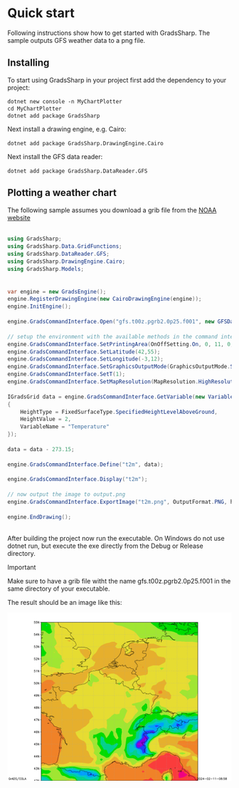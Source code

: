 # Quick start

Following instructions show how to get started with GradsSharp. The sample outputs GFS weather data to a png file. 

## Installing

To start using GradsSharp in your project first add the dependency to your project:

```
dotnet new console -n MyChartPlotter
cd MyChartPlotter
dotnet add package GradsSharp
```

Next install a drawing engine, e.g. Cairo:

```dotnet add package GradsSharp.DrawingEngine.Cairo```

Next install the GFS data reader:

```dotnet add package GradsSharp.DataReader.GFS```

## Plotting a weather chart

The following sample assumes you download a grib file from the [NOAA website](https://nomads.ncep.noaa.gov/gribfilter.php?ds=gfs_0p25)

```csharp

using GradsSharp;
using GradsSharp.Data.GridFunctions;
using GradsSharp.DataReader.GFS;
using GradsSharp.DrawingEngine.Cairo;
using GradsSharp.Models;


var engine = new GradsEngine();
engine.RegisterDrawingEngine(new CairoDrawingEngine(engine));
engine.InitEngine();

engine.GradsCommandInterface.Open("gfs.t00z.pgrb2.0p25.f001", new GFSDataReader());

// setup the environment with the available methods in the command interface
engine.GradsCommandInterface.SetPrintingArea(OnOffSetting.On, 0, 11, 0, 8);
engine.GradsCommandInterface.SetLatitude(42,55);
engine.GradsCommandInterface.SetLongitude(-3,12);
engine.GradsCommandInterface.SetGraphicsOutputMode(GraphicsOutputMode.Shaded);
engine.GradsCommandInterface.SetT(1);
engine.GradsCommandInterface.SetMapResolution(MapResolution.HighResolution);

IGradsGrid data = engine.GradsCommandInterface.GetVariable(new VariableDefinition()
{
    HeightType = FixedSurfaceType.SpecifiedHeightLevelAboveGround,
    HeightValue = 2,
    VariableName = "Temperature"
});

data = data - 273.15;

engine.GradsCommandInterface.Define("t2m", data);

engine.GradsCommandInterface.Display("t2m");

// now output the image to output.png
engine.GradsCommandInterface.ExportImage("t2m.png", OutputFormat.PNG, horizontalSize: 1024, verticalSize: 768);

engine.EndDrawing();
 
```



After building the project now run the executable.  On Windows do not use dotnet run, but execute the exe directly from the Debug or Release directory.

> [!IMPORTANT]
> Make sure to have a grib file witht the name gfs.t00z.pgrb2.0p25.f001 in the same directory of your executable.

The result should be an image like this:

![Temparature 2m](/images/t2m.png)
